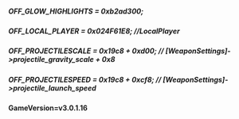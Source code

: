 ##### OFF_GLOW_HIGHLIGHTS = 0xb2ad300;
##### OFF_LOCAL_PLAYER = 0x024F61E8; //LocalPlayer
##### OFF_PROJECTILESCALE = 0x19c8 + 0xd00; // [WeaponSettings]->projectile_gravity_scale + 0x8
##### OFF_PROJECTILESPEED = 0x19c8 + 0xcf8; // [WeaponSettings]->projectile_launch_speed

#### GameVersion=v3.0.1.16
